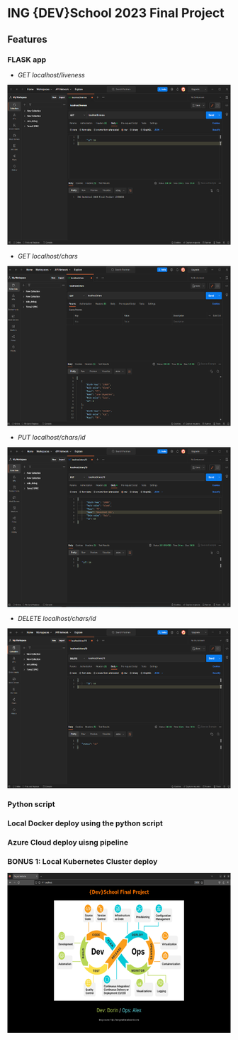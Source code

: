 # ING {DEV}School 2023 Final Project

## Features

### FLASK app
- _GET localhost/liveness_

<p align="center">
<img src="https://github.com/Alexunder98/Proiect_DevOps/blob/master/img/get_liveness.png"
  alt="App Homepage"
  width="640" height="360">
</p>

- _GET localhost/chars_

<p align="center">
<img src="https://github.com/Alexunder98/Proiect_DevOps/blob/master/img/get_chars.png"
  alt="App Homepage"
  width="640" height="360">
</p>


- _PUT localhost/chars/id_

<p align="center">
<img src="https://github.com/Alexunder98/Proiect_DevOps/blob/master/img/put_char.png"
  alt="App Homepage"
  width="640" height="360">
</p>

- _DELETE localhost/chars/id_

<p align="center">
<img src="https://github.com/Alexunder98/Proiect_DevOps/blob/master/img/del_char.png"
  alt="App Homepage"
  width="640" height="360">
</p>

### Python script
### Local Docker deploy using the python script
### Azure Cloud deploy uisng pipeline
### BONUS 1: Local Kubernetes Cluster deploy  


<p align="center">
<img src="https://github.com/Alexunder98/Proiect_DevOps/blob/master/img/homepage.png"
  alt="App Homepage"
  width="640" height="360">
</p>

